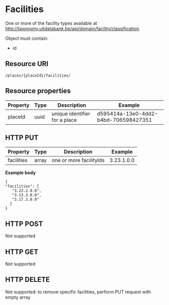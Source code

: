 ---
---

# Facilities

One or more of the facility types available at http://taxonomy.uitdatabank.be/api/domain/facility/classification.

Object must contain:
- id

## Resource URI

```
/places/{placeId}/facilities/
```

## Resource properties

| Property	| Type | Description | Example |
|--|--|--|--|
| placeId	| uuid | unique identifier for a place | d595414a-13e0-4dd2-b4bd-706598427351 |

## HTTP PUT

| Property	| Type | Description | Example |
|--|--|--|--|
| facilities | array | one or more facilityIds | 3.23.1.0.0 |

**Example body**

```
{
"facilities": [
   "3.23.2.0.0",
   "3.13.3.0.0",
   "3.17.3.0.0"
  ]
}
```

## HTTP POST

Not supported

## HTTP GET

Not supported

## HTTP DELETE

Not supported: to remove specific facilities, perform PUT request with empty array

